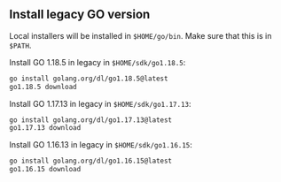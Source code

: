 
## Install legacy GO version

Local installers will be installed in `$HOME/go/bin`.
Make sure that this is in `$PATH`.

Install GO 1.18.5 in legacy in `$HOME/sdk/go1.18.5`:

```sh
go install golang.org/dl/go1.18.5@latest
go1.18.5 download
```

Install GO 1.17.13 in legacy in `$HOME/sdk/go1.17.13`:

```sh
go install golang.org/dl/go1.17.13@latest
go1.17.13 download
```

Install GO 1.16.13 in legacy in `$HOME/sdk/go1.16.15`:

```sh
go install golang.org/dl/go1.16.15@latest
go1.16.15 download
```
